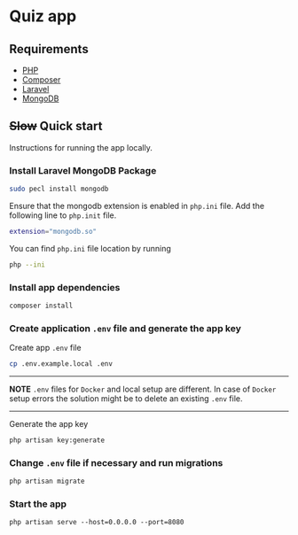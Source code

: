 # Quiz app

## Requirements
  - [PHP](https://www.php.net/)
  - [Composer](https://getcomposer.org/download/)
  - [Laravel](https://laravel.com/)
  - [MongoDB](https://www.mongodb.com/)


## ~~Slow~~ Quick start
Instructions for running the app locally.

### Install Laravel MongoDB Package
```sh
sudo pecl install mongodb
```

Ensure that the mongodb extension is enabled in `php.ini` file.
Add the following line to `php.init` file.
```sh
extension="mongodb.so"
```

You can find `php.ini` file location by running
```sh
php --ini
```

### Install app dependencies
```sh
composer install
```

### Create application `.env` file and generate the app key
Create app `.env` file
```sh
cp .env.example.local .env
```

---

**NOTE**
`.env` files for `Docker` and local setup are different. In case of `Docker` setup errors the solution might be to delete an existing `.env` file.

---

Generate the app key
```sh
php artisan key:generate
```

### Change `.env` file if necessary and run migrations
```sh
php artisan migrate
```

### Start the app
```
php artisan serve --host=0.0.0.0 --port=8080
```
